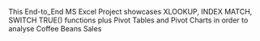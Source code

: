 This End-to_End MS Excel Project showcases XLOOKUP, INDEX MATCH, SWITCH TRUE() functions plus Pivot Tables and Pivot Charts in order to analyse Coffee Beans Sales



